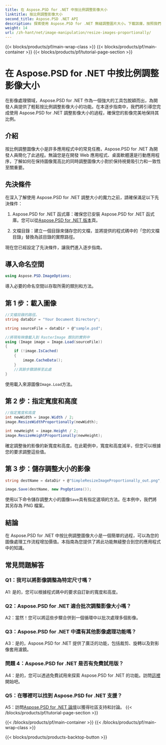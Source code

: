 ```yaml
---
title: 在 Aspose.PSD for .NET 中按比例調整影像大小
linktitle: 按比例調整影像大小
second_title: Aspose.PSD .NET API
description: 探索使用 Aspose.PSD for .NET 無縫調整圖片大小。下載該庫，按照我們的教程進行操作，並增強您的圖像處理能力。
weight: 14
url: /zh-hant/net/image-manipulation/resize-images-proportionally/
---
```


{{< blocks/products/pf/main-wrap-class >}}
{{< blocks/products/pf/main-container >}}
{{< blocks/products/pf/tutorial-page-section >}}

# 在 Aspose.PSD for .NET 中按比例調整影像大小

在影像處理領域，Aspose.PSD for .NET 作為一個強大的工具包脫穎而出，為開發人員提供了輕鬆按比例調整影像大小的功能。在本逐步指南中，我們將引導您完成使用 Aspose.PSD for .NET 調整影像大小的過程，確保您的影像完美地保持其比例。

## 介紹

按比例調整圖像大小是許多應用程式中的常見任務，Aspose.PSD for .NET 為開發人員簡化了此過程。無論您是在開發 Web 應用程式、桌面軟體還是行動應用程序，了解如何在保持圖像寬高比的同時調整圖像大小對於保持視覺吸引力和一致性至關重要。

## 先決條件

在深入了解使用 Aspose.PSD for .NET 調整大小的魔力之前，請確保滿足以下先決條件：

1.  Aspose.PSD for .NET 函式庫：確保您已安裝 Aspose.PSD for .NET 函式庫。您可以從[Aspose.PSD for .NET 版本](https://releases.aspose.com/psd/net/)頁。

2. 文檔目錄：建立一個目錄來儲存您的文檔，並將提供的程式碼中的「您的文檔目錄」替換為該目錄的實際路徑。

現在您已經設定了先決條件，讓我們進入逐步指南。

## 導入命名空間

```csharp
using Aspose.PSD.ImageOptions;
```

導入必要的命名空間以存取所需的類別和方法。

## 第 1 步：載入圖像

```csharp
//文檔目錄的路徑。
string dataDir = "Your Document Directory";

string sourceFile = dataDir + @"sample.psd";

//將現有映像載入到 RasterImage 類別的實例中
using (Image image = Image.Load(sourceFile))
{
	if (!image.IsCached)
	{
		image.CacheData();
	}
	//其餘步驟請移至此處
}
```

使用載入來源圖像`Image.Load`方法。

## 第 2 步：指定寬度和高度

```csharp
//指定寬度和高度
int newWidth = image.Width / 2;
image.ResizeWidthProportionally(newWidth);

int newHeight = image.Height / 2;
image.ResizeHeightProportionally(newHeight);
```

確定調整後的影像的新寬度和高度。在此範例中，寬度和高度減半，但您可以根據您的要求調整這些值。

## 第 3 步：儲存調整大小的影像

```csharp
string destName = dataDir + @"SimpleResizeImageProportionally_out.png";

image.Save(destName, new PngOptions());
```

使用以下命令儲存調整大小的圖像`Save`具有指定選項的方法。在本例中，我們將其另存為 PNG 檔案。

## 結論

在 Aspose.PSD for .NET 中按比例調整圖像大小是一個簡單的過程，可以為您的圖像處理工作流程增加價值。本指南為您提供了將此功能無縫整合到您的應用程式中的知識。

## 常見問題解答

### Q1：我可以將影像調整為特定尺寸嗎？

A1: 是的，您可以根據程式碼中的要求自訂新的寬度和高度。

### Q2：Aspose.PSD for .NET 適合批次調整影像大小嗎？

A2：當然！您可以將這些步驟合併到一個循環中以批次處理多個影像。

### Q3：Aspose.PSD for .NET 中還有其他影像處理功能嗎？

A3：是的，Aspose.PSD for .NET 提供了廣泛的功能，包括裁剪、旋轉以及對影像套用濾鏡。

### 問題 4：Aspose.PSD for .NET 是否有免費試用版？

 A4：是的，您可以透過免費試用來探索 Aspose.PSD for .NET 的功能。訪問[這裡](https://releases.aspose.com/)開始吧。

### Q5：在哪裡可以找到 Aspose.PSD for .NET 支援？

 A5：訪問[Aspose.PSD for .NET 論壇](https://forum.aspose.com/c/psd/34)以獲得社區支持和討論。
{{< /blocks/products/pf/tutorial-page-section >}}

{{< /blocks/products/pf/main-container >}}
{{< /blocks/products/pf/main-wrap-class >}}

{{< blocks/products/products-backtop-button >}}
